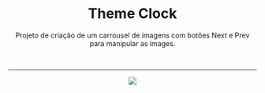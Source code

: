 <h1 align="center"> Theme Clock </h1>

<p align="center"> Projeto de criação de um carrousel de imagens com botões Next e Prev para manipular as images.</p>

</br> <hr>

<p align = "center"><img src= "./.github/Image Carrousel.gif"></p>
